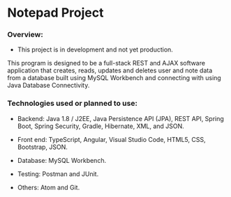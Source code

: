 # Notepad Project

### Overview:

* This project is in development and not yet production. 

This program is designed to be a full-stack REST and AJAX software application that creates, reads, updates and deletes user and note data from a database built using MySQL Workbench and connecting with using Java Database Connectivity.

### Technologies used or planned to use:

-   Backend: Java 1.8 / J2EE, Java Persistence API (JPA), REST API, Spring Boot, Spring Security, Gradle, Hibernate, XML, and JSON.

-   Front end: TypeScript, Angular, Visual Studio Code, HTML5, CSS, Bootstrap, JSON.

-   Database: MySQL Workbench.

-   Testing: Postman and JUnit.

-   Others: Atom and Git.
